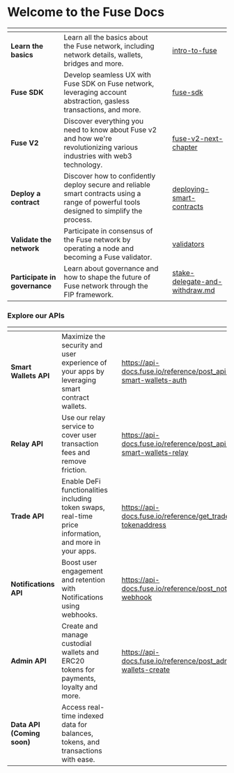 # Welcome to the Fuse Docs

<table data-view="cards"><thead><tr><th></th><th></th><th data-hidden data-card-cover data-type="files"></th><th data-hidden data-card-target data-type="content-ref"></th></tr></thead><tbody><tr><td><strong>Learn the basics</strong></td><td>Learn all the basics about the Fuse network, including network details, wallets, bridges and more.</td><td></td><td><a href="understanding-fuse/intro-to-fuse/">intro-to-fuse</a></td></tr><tr><td><strong>Fuse SDK</strong></td><td>Develop seamless UX with Fuse SDK on Fuse network, leveraging account abstraction, gasless transactions, and more.</td><td></td><td><a href="readme/fuse-sdk/">fuse-sdk</a></td></tr><tr><td><strong>Fuse V2</strong></td><td>Discover everything you need to know about Fuse v2 and how we're revolutionizing various industries with web3 technology.</td><td></td><td><a href="understanding-fuse/fuse-v2-next-chapter/">fuse-v2-next-chapter</a></td></tr><tr><td><strong>Deploy a contract</strong></td><td>Discover how to confidently deploy secure and reliable smart contracts using a range of powerful tools designed to simplify the process.</td><td></td><td><a href="readme/deploying-smart-contracts/">deploying-smart-contracts</a></td></tr><tr><td><strong>Validate the network</strong></td><td>Participate in consensus of the Fuse network by operating a node and becoming a Fuse validator.</td><td></td><td><a href="validators/">validators</a></td></tr><tr><td><strong>Participate in governance</strong></td><td>Learn about governance and how to shape the future of Fuse network through the FIP framework.</td><td></td><td><a href="validators/participating-in-network-consensus/stake-delegate-and-withdraw.md">stake-delegate-and-withdraw.md</a></td></tr></tbody></table>

### Explore our APIs

<table data-view="cards"><thead><tr><th></th><th></th><th></th><th data-hidden data-card-target data-type="content-ref"></th></tr></thead><tbody><tr><td><strong>Smart Wallets API</strong></td><td>Maximize the security and user experience of your apps by leveraging smart contract wallets.</td><td></td><td><a href="https://api-docs.fuse.io/reference/post_api-v1-smart-wallets-auth">https://api-docs.fuse.io/reference/post_api-v1-smart-wallets-auth</a></td></tr><tr><td><strong>Relay API</strong></td><td>Use our relay service to cover user transaction fees and remove friction.</td><td></td><td><a href="https://api-docs.fuse.io/reference/post_api-v1-smart-wallets-relay">https://api-docs.fuse.io/reference/post_api-v1-smart-wallets-relay</a></td></tr><tr><td><strong>Trade API</strong></td><td>Enable DeFi functionalities including token swaps, real-time price information, and more in your apps.</td><td></td><td><a href="https://api-docs.fuse.io/reference/get_trade-price-tokenaddress">https://api-docs.fuse.io/reference/get_trade-price-tokenaddress</a></td></tr><tr><td><strong>Notifications API</strong></td><td>Boost user engagement and retention with Notifications using webhooks.</td><td></td><td><a href="https://api-docs.fuse.io/reference/post_notifications-webhook">https://api-docs.fuse.io/reference/post_notifications-webhook</a></td></tr><tr><td><strong>Admin API</strong></td><td>Create and manage custodial wallets and ERC20 tokens for payments, loyalty and more.</td><td></td><td><a href="https://api-docs.fuse.io/reference/post_admin-wallets-create">https://api-docs.fuse.io/reference/post_admin-wallets-create</a></td></tr><tr><td><strong>Data API (Coming soon)</strong></td><td>Access real-time indexed data for balances, tokens, and transactions with ease.</td><td></td><td></td></tr></tbody></table>

